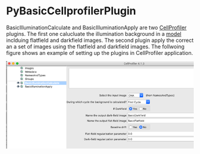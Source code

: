 # PyBasicCellprofilerPlugin

BasicIlluminationCalculate and BasicIlluminationApply are two [CellProfiler](https://cellprofiler.org) plugins. The first one calucluate the illumination background in a [model](https://www.nature.com/articles/ncomms14836) inclduing flatfield and darkfield images. The second plugin apply the correct an a set of images using the flatfield and darkfield images. The follwoing figure shows an example of setting up the plugins in CellProfiler application.

![logs_graph](https://github.com/peng-lab/PyBasicCellprofilerPlugin/blob/main/figures/BasicIlluminationCalculate_setup.png)

